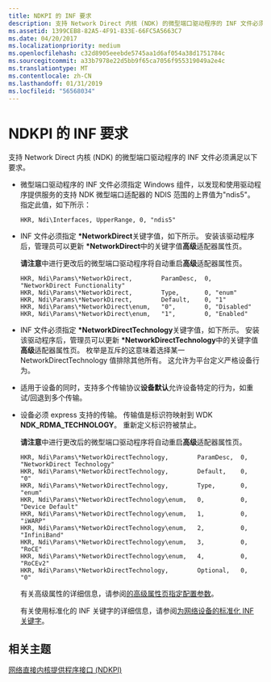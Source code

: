 ```yaml
---
title: NDKPI 的 INF 要求
description: 支持 Network Direct 内核 (NDK) 的微型端口驱动程序的 INF 文件必须满足以下要求。
ms.assetid: 1399CEB8-82A5-4F91-833E-66FC5A5663C7
ms.date: 04/20/2017
ms.localizationpriority: medium
ms.openlocfilehash: c32d8905eeebde5745aa1d6af054a38d1751784c
ms.sourcegitcommit: a33b7978e22d5bb9f65ca7056f955319049a2e4c
ms.translationtype: MT
ms.contentlocale: zh-CN
ms.lasthandoff: 01/31/2019
ms.locfileid: "56568034"
---
```

# <a name="inf-requirements-for-ndkpi"></a>NDKPI 的 INF 要求


支持 Network Direct 内核 (NDK) 的微型端口驱动程序的 INF 文件必须满足以下要求。

-   微型端口驱动程序的 INF 文件必须指定 Windows 组件，以发现和使用驱动程序提供服务的支持 NDK 微型端口适配器的 NDIS 范围的上界值为"ndis5"。 指定此值，如下所示：

    ```INF
    HKR, Ndi\Interfaces, UpperRange, 0, "ndis5"
    ```

-   INF 文件必须指定 **\*NetworkDirect**关键字值，如下所示。 安装该驱动程序后，管理员可以更新 **\*NetworkDirect**中的关键字值**高级**适配器属性页。 

    **请注意**中进行更改后的微型端口驱动程序将自动重启**高级**适配器属性页。

    ```INF
    HKR, Ndi\Params\*NetworkDirect,        ParamDesc,  0, "NetworkDirect Functionality"
    HKR, Ndi\Params\*NetworkDirect,        Type,       0, "enum"
    HKR, Ndi\Params\*NetworkDirect,        Default,    0, "1"
    HKR, Ndi\Params\*NetworkDirect\enum,   "0",        0, "Disabled"
    HKR, Ndi\Params\*NetworkDirect\enum,   "1",        0, "Enabled"
    ```

-   INF 文件必须指定 **\*NetworkDirectTechnology**关键字值，如下所示。 安装该驱动程序后，管理员可以更新 **\*NetworkDirectTechnology**中的关键字值**高级**适配器属性页。 枚举是互斥的这意味着选择某一 NetworkDirectTechnology 值排除其他所有。  这允许为平台定义严格设备行为。  
-   适用于设备的同时，支持多个传输协议**设备默认**允许设备特定的行为，如重试/回退到多个传输。
-   设备必须 express 支持的传输。  传输值是标识符映射到 WDK **NDK_RDMA_TECHNOLOGY**。  重新定义标识符被禁止。

    **请注意**中进行更改后的微型端口驱动程序将自动重启**高级**适配器属性页。

    ```INF
    HKR, Ndi\Params\*NetworkDirectTechnology,        ParamDesc,  0,  "NetworkDirect Technology"
    HKR, Ndi\Params\*NetworkDirectTechnology,        Default,    0,  "0"
    HKR, Ndi\Params\*NetworkDirectTechnology,        Type,       0,  "enum"
    HKR, Ndi\Params\*NetworkDirectTechnology\enum,   0,          0,  "Device Default"
    HKR, Ndi\Params\*NetworkDirectTechnology\enum,   1,          0,  "iWARP"
    HKR, Ndi\Params\*NetworkDirectTechnology\enum,   2,          0,  "InfiniBand"
    HKR, Ndi\Params\*NetworkDirectTechnology\enum,   3,          0,  "RoCE"
    HKR, Ndi\Params\*NetworkDirectTechnology\enum,   4,          0,  "RoCEv2"
    HKR, Ndi\Params\*NetworkDirectTechnology,        Optional,   0,  "0"
    ```

    有关高级属性的详细信息，请参阅[的高级属性页指定配置参数](specifying-configuration-parameters-for-the-advanced-properties-page.md)。

    有关使用标准化的 INF 关键字的详细信息，请参阅[为网络设备的标准化 INF 关键字](standardized-inf-keywords-for-network-devices.md)。

## <a name="related-topics"></a>相关主题


[网络直接内核提供程序接口 (NDKPI)](network-direct-kernel-programming-interface--ndkpi-.md)

 
